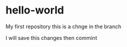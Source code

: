 # hello-world
My first repository
this is a chnge in the branch


I will save this changes then commint
